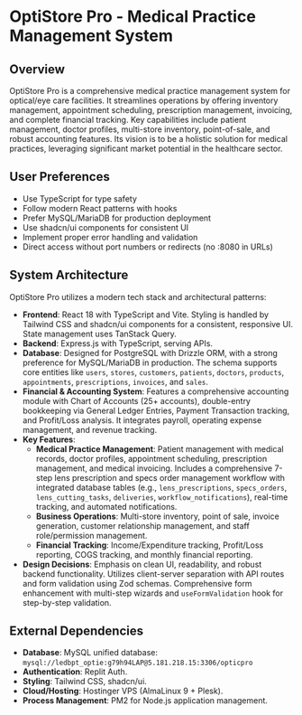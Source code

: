 # OptiStore Pro - Medical Practice Management System

## Overview
OptiStore Pro is a comprehensive medical practice management system for optical/eye care facilities. It streamlines operations by offering inventory management, appointment scheduling, prescription management, invoicing, and complete financial tracking. Key capabilities include patient management, doctor profiles, multi-store inventory, point-of-sale, and robust accounting features. Its vision is to be a holistic solution for medical practices, leveraging significant market potential in the healthcare sector.

## User Preferences
- Use TypeScript for type safety
- Follow modern React patterns with hooks
- Prefer MySQL/MariaDB for production deployment
- Use shadcn/ui components for consistent UI
- Implement proper error handling and validation
- Direct access without port numbers or redirects (no :8080 in URLs)

## System Architecture
OptiStore Pro utilizes a modern tech stack and architectural patterns:
- **Frontend**: React 18 with TypeScript and Vite. Styling is handled by Tailwind CSS and shadcn/ui components for a consistent, responsive UI. State management uses TanStack Query.
- **Backend**: Express.js with TypeScript, serving APIs.
- **Database**: Designed for PostgreSQL with Drizzle ORM, with a strong preference for MySQL/MariaDB in production. The schema supports core entities like `users`, `stores`, `customers`, `patients`, `doctors`, `products`, `appointments`, `prescriptions`, `invoices`, and `sales`.
- **Financial & Accounting System**: Features a comprehensive accounting module with Chart of Accounts (25+ accounts), double-entry bookkeeping via General Ledger Entries, Payment Transaction tracking, and Profit/Loss analysis. It integrates payroll, operating expense management, and revenue tracking.
- **Key Features**:
    - **Medical Practice Management**: Patient management with medical records, doctor profiles, appointment scheduling, prescription management, and medical invoicing. Includes a comprehensive 7-step lens prescription and specs order management workflow with integrated database tables (e.g., `lens_prescriptions`, `specs_orders`, `lens_cutting_tasks`, `deliveries`, `workflow_notifications`), real-time tracking, and automated notifications.
    - **Business Operations**: Multi-store inventory, point of sale, invoice generation, customer relationship management, and staff role/permission management.
    - **Financial Tracking**: Income/Expenditure tracking, Profit/Loss reporting, COGS tracking, and monthly financial reporting.
- **Design Decisions**: Emphasis on clean UI, readability, and robust backend functionality. Utilizes client-server separation with API routes and form validation using Zod schemas. Comprehensive form enhancement with multi-step wizards and `useFormValidation` hook for step-by-step validation.

## External Dependencies
- **Database**: MySQL unified database: `mysql://ledbpt_optie:g79h94LAP@5.181.218.15:3306/opticpro`
- **Authentication**: Replit Auth.
- **Styling**: Tailwind CSS, shadcn/ui.
- **Cloud/Hosting**: Hostinger VPS (AlmaLinux 9 + Plesk).
- **Process Management**: PM2 for Node.js application management.